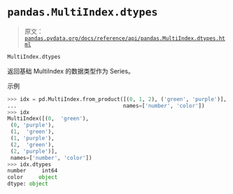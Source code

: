 # `pandas.MultiIndex.dtypes`

> 原文：[`pandas.pydata.org/docs/reference/api/pandas.MultiIndex.dtypes.html`](https://pandas.pydata.org/docs/reference/api/pandas.MultiIndex.dtypes.html)

```py
MultiIndex.dtypes
```

返回基础 MultiIndex 的数据类型作为 Series。

示例

```py
>>> idx = pd.MultiIndex.from_product([(0, 1, 2), ('green', 'purple')],
...                                  names=['number', 'color'])
>>> idx
MultiIndex([(0,  'green'),
 (0, 'purple'),
 (1,  'green'),
 (1, 'purple'),
 (2,  'green'),
 (2, 'purple')],
 names=['number', 'color'])
>>> idx.dtypes
number     int64
color     object
dtype: object 
```

